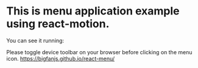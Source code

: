 # This is menu application example using react-motion.

You can see it running:

Please toggle device toolbar on your browser before clicking on the menu icon.
https://bigfanjs.github.io/react-menu/

